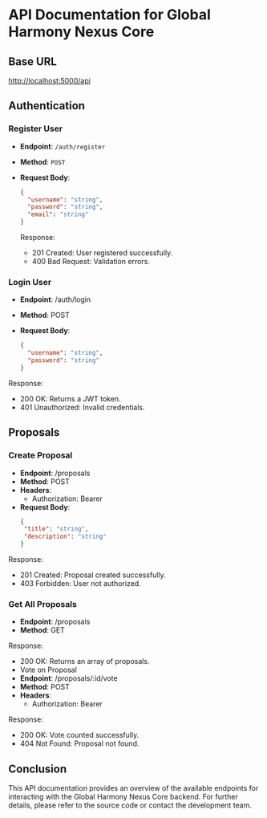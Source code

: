 # API Documentation for Global Harmony Nexus Core

## Base URL

[http://localhost:5000/api](http://localhost:5000/api)


## Authentication

### Register User

- **Endpoint**: `/auth/register`
- **Method**: `POST`
- **Request Body**:
  ```json
  {
    "username": "string",
    "password": "string",
    "email": "string"
  }
  ```

  Response:
  - 201 Created: User registered successfully.
  - 400 Bad Request: Validation errors.

### Login User

- **Endpoint**: /auth/login
- **Method**: POST
- **Request Body**:

  ```json
  {
    "username": "string",
    "password": "string"
  }
  ```

Response:
- 200 OK: Returns a JWT token.
- 401 Unauthorized: Invalid credentials.

## Proposals
### Create Proposal
- **Endpoint**: /proposals
- **Method**: POST
- **Headers**:
  - Authorization: Bearer <token>
- **Request Body**:
   ```json
  {
    "title": "string",
    "description": "string"
  }
  ```

Response:
  - 201 Created: Proposal created successfully.
  - 403 Forbidden: User not authorized.

### Get All Proposals
- **Endpoint**: /proposals
- **Method**: GET

Response:
  - 200 OK: Returns an array of proposals.
  - Vote on Proposal
- **Endpoint**: /proposals/:id/vote
- **Method**: POST
- **Headers**:
  - Authorization: Bearer <token>

Response:
  - 200 OK: Vote counted successfully.
  - 404 Not Found: Proposal not found.

## Conclusion
This API documentation provides an overview of the available endpoints for interacting with the Global Harmony Nexus Core backend. For further details, please refer to the source code or contact the development team.
